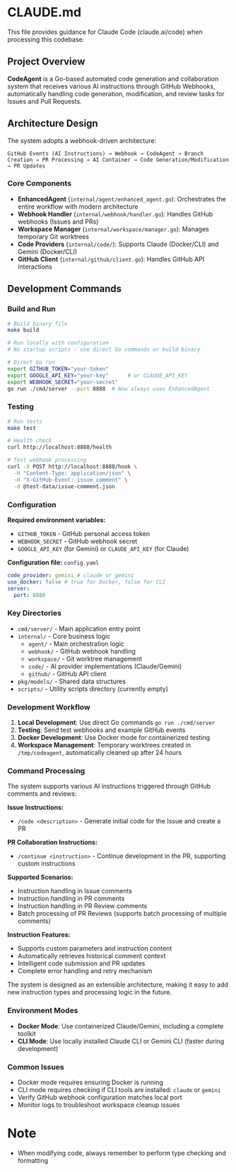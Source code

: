 # CLAUDE.md

This file provides guidance for Claude Code (claude.ai/code) when processing this codebase.

## Project Overview

**CodeAgent** is a Go-based automated code generation and collaboration system that receives various AI instructions through GitHub Webhooks, automatically handling code generation, modification, and review tasks for Issues and Pull Requests.

## Architecture Design

The system adopts a webhook-driven architecture:

```
GitHub Events (AI Instructions) → Webhook → CodeAgent → Branch Creation → PR Processing → AI Container → Code Generation/Modification → PR Updates
```

### Core Components

- **EnhancedAgent** (`internal/agent/enhanced_agent.go`): Orchestrates the entire workflow with modern architecture
- **Webhook Handler** (`internal/webhook/handler.go`): Handles GitHub webhooks (Issues and PRs)
- **Workspace Manager** (`internal/workspace/manager.go`): Manages temporary Git worktrees
- **Code Providers** (`internal/code/`): Supports Claude (Docker/CLI) and Gemini (Docker/CLI)
- **GitHub Client** (`internal/github/client.go`): Handles GitHub API interactions

## Development Commands

### Build and Run

```bash
# Build binary file
make build

# Run locally with configuration
# No startup scripts - use direct Go commands or build binary

# Direct Go run
export GITHUB_TOKEN="your-token"
export GOOGLE_API_KEY="your-key"      # or CLAUDE_API_KEY
export WEBHOOK_SECRET="your-secret"
go run ./cmd/server --port 8888  # Now always uses EnhancedAgent
```

### Testing

```bash
# Run tests
make test

# Health check
curl http://localhost:8888/health

# Test webhook processing
curl -X POST http://localhost:8888/hook \
  -H "Content-Type: application/json" \
  -H "X-GitHub-Event: issue_comment" \
  -d @test-data/issue-comment.json
```

### Configuration

**Required environment variables:**

- `GITHUB_TOKEN` - GitHub personal access token
- `WEBHOOK_SECRET` - GitHub webhook secret
- `GOOGLE_API_KEY` (for Gemini) or `CLAUDE_API_KEY` (for Claude)

**Configuration file:** `config.yaml`

```yaml
code_provider: gemini # claude or gemini
use_docker: false # true for Docker, false for CLI
server:
  port: 8888
```

### Key Directories

- `cmd/server/` - Main application entry point
- `internal/` - Core business logic
  - `agent/` - Main orchestration logic
  - `webhook/` - GitHub webhook handling
  - `workspace/` - Git worktree management
  - `code/` - AI provider implementations (Claude/Gemini)
  - `github/` - GitHub API client
- `pkg/models/` - Shared data structures
- `scripts/` - Utility scripts directory (currently empty)

### Development Workflow

1. **Local Development**: Use direct Go commands `go run ./cmd/server`
2. **Testing**: Send test webhooks and example GitHub events
3. **Docker Development**: Use Docker mode for containerized testing
4. **Workspace Management**: Temporary worktrees created in `/tmp/codeagent`, automatically cleaned up after 24 hours

### Command Processing

The system supports various AI instructions triggered through GitHub comments and reviews:

**Issue Instructions:**

- `/code <description>` - Generate initial code for the Issue and create a PR

**PR Collaboration Instructions:**

- `/continue <instruction>` - Continue development in the PR, supporting custom instructions

**Supported Scenarios:**

- Instruction handling in Issue comments
- Instruction handling in PR comments
- Instruction handling in PR Review comments
- Batch processing of PR Reviews (supports batch processing of multiple comments)

**Instruction Features:**

- Supports custom parameters and instruction content
- Automatically retrieves historical comment context
- Intelligent code submission and PR updates
- Complete error handling and retry mechanism

The system is designed as an extensible architecture, making it easy to add new instruction types and processing logic in the future.

### Environment Modes

- **Docker Mode**: Use containerized Claude/Gemini, including a complete toolkit
- **CLI Mode**: Use locally installed Claude CLI or Gemini CLI (faster during development)

### Common Issues

- Docker mode requires ensuring Docker is running
- CLI mode requires checking if CLI tools are installed: `claude` or `gemini`
- Verify GitHub webhook configuration matches local port
- Monitor logs to troubleshoot workspace cleanup issues

# Note

- When modifying code, always remember to perform type checking and formatting
